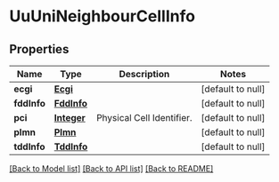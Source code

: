 # UuUniNeighbourCellInfo
## Properties

Name | Type | Description | Notes
------------ | ------------- | ------------- | -------------
**ecgi** | [**Ecgi**](Ecgi.md) |  | [default to null]
**fddInfo** | [**FddInfo**](FddInfo.md) |  | [default to null]
**pci** | [**Integer**](integer.md) | Physical Cell Identifier. | [default to null]
**plmn** | [**Plmn**](Plmn.md) |  | [default to null]
**tddInfo** | [**TddInfo**](TddInfo.md) |  | [default to null]

[[Back to Model list]](../README.md#documentation-for-models) [[Back to API list]](../README.md#documentation-for-api-endpoints) [[Back to README]](../README.md)

